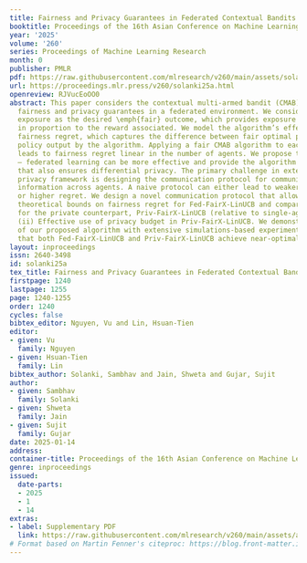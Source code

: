 ```yaml
---
title: Fairness and Privacy Guarantees in Federated Contextual Bandits
booktitle: Proceedings of the 16th Asian Conference on Machine Learning
year: '2025'
volume: '260'
series: Proceedings of Machine Learning Research
month: 0
publisher: PMLR
pdf: https://raw.githubusercontent.com/mlresearch/v260/main/assets/solanki25a/solanki25a.pdf
url: https://proceedings.mlr.press/v260/solanki25a.html
openreview: RJVucEoOO0
abstract: This paper considers the contextual multi-armed bandit (CMAB) problem with
  fairness and privacy guarantees in a federated environment. We consider merit-based
  exposure as the desired \emph{fair} outcome, which provides exposure to each action
  in proportion to the reward associated. We model the algorithm’s effectiveness using
  fairness regret, which captures the difference between fair optimal policy and the
  policy output by the algorithm. Applying a fair CMAB algorithm to each agent individually
  leads to fairness regret linear in the number of agents. We propose that collaborative
  – federated learning can be more effective and provide the algorithm Fed-FairX-LinUCB
  that also ensures differential privacy. The primary challenge in extending the existing
  privacy framework is designing the communication protocol for communicating required
  information across agents. A naive protocol can either lead to weaker privacy guarantees
  or higher regret. We design a novel communication protocol that allows for (i) Sub-linear
  theoretical bounds on fairness regret for Fed-FairX-LinUCB and comparable bounds
  for the private counterpart, Priv-FairX-LinUCB (relative to single-agent learning),
  (ii) Effective use of privacy budget in Priv-FairX-LinUCB. We demonstrate the efficacy
  of our proposed algorithm with extensive simulations-based experiments. We show
  that both Fed-FairX-LinUCB and Priv-FairX-LinUCB achieve near-optimal fairness regret.
layout: inproceedings
issn: 2640-3498
id: solanki25a
tex_title: Fairness and Privacy Guarantees in Federated Contextual Bandits
firstpage: 1240
lastpage: 1255
page: 1240-1255
order: 1240
cycles: false
bibtex_editor: Nguyen, Vu and Lin, Hsuan-Tien
editor:
- given: Vu
  family: Nguyen
- given: Hsuan-Tien
  family: Lin
bibtex_author: Solanki, Sambhav and Jain, Shweta and Gujar, Sujit
author:
- given: Sambhav
  family: Solanki
- given: Shweta
  family: Jain
- given: Sujit
  family: Gujar
date: 2025-01-14
address:
container-title: Proceedings of the 16th Asian Conference on Machine Learning
genre: inproceedings
issued:
  date-parts:
  - 2025
  - 1
  - 14
extras:
- label: Supplementary PDF
  link: https://raw.githubusercontent.com/mlresearch/v260/main/assets/assets/solanki25a/solanki25a-supp.pdf
# Format based on Martin Fenner's citeproc: https://blog.front-matter.io/posts/citeproc-yaml-for-bibliographies/
---
```

